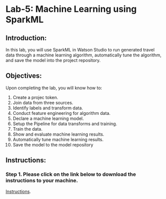 # Lab-5: Machine Learning using SparkML

## Introduction:
In this lab, you will use SparkML in Watson Studio to run generated travel data through a machine learning algorithm, automatically tune the algorithm, and save the model into the project repository. 

## Objectives:
Upon completing the lab, you will know how to:

1. Create a projec token.
1. Join data from three sources.
1. Identify labels and transform data.
1. Conduct feature engineering for algorithm data.
1. Declare a machine learning model.
1. Setup the Pipeline for data transforms and training.
1. Train the data.
1. Show and evaluate machine learning results.
1. Automatically tune machine learning results.
1. Save the model to the model repository

## Instructions:

### Step 1.  Please click on the link below to download the instructions to your machine.

[Instructions](https://github.com/bleonardb3/DS_POT_01-14-2021/raw/main/Lab-5/Machine%20Learning%20with%20SparkMLv7.0.pdf).



